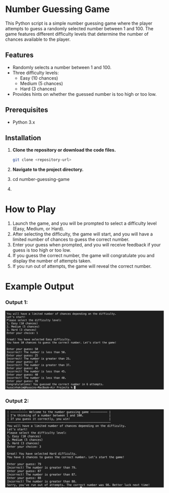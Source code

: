 # Number Guessing Game

This Python script is a simple number guessing game where the player attempts to guess a randomly selected number between 1 and 100. The game features different difficulty levels that determine the number of chances available to the player.

## Features

- Randomly selects a number between 1 and 100.
- Three difficulty levels:
  - Easy (10 chances)
  - Medium (5 chances)
  - Hard (3 chances)
- Provides hints on whether the guessed number is too high or too low.

## Prerequisites

- Python 3.x

## Installation

1. **Clone the repository or download the code files.**
   ```bash
   git clone <repository-url>
   ```


2.	**Navigate to the project directory.**
3.	cd number-guessing-game
4.	
# How to Play


1.	Launch the game, and you will be prompted to select a difficulty level (Easy, Medium, or Hard).
2.	After selecting the difficulty, the game will start, and you will have a limited number of chances to guess the correct number.
3.	Enter your guess when prompted, and you will receive feedback if your guess is too high or too low.
4.	If you guess the correct number, the game will congratulate you and display the number of attempts taken.
5.	If you run out of attempts, the game will reveal the correct number.

# Example Output
<h3>Output 1:</h3>
<img src="Output2.png" alt="Output 1" width="600"/>

<h3>Output 2:</h3>
<img src="Output1.png" alt="Output 2" width="600"/>

